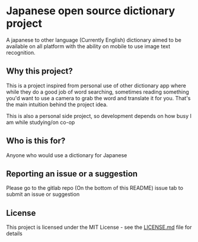 # Japanese open source dictionary project
A japanese to other language (Currently English) dictionary aimed to be available on all platform with the ability on mobile to use image text recognition.

## Why this project?
This is a project inspired from personal use of other dictionary app where while they do a good job of word searching, sometimes reading something you'd want to use a camera to grab the word and translate it for you.
That's the main intuition behind the project idea. 

This is also a personal side project, so development depends on how busy I am while studying/on co-op

## Who is this for?
Anyone who would use a dictionary for Japanese

## Reporting an issue or a suggestion
Please go to the gitlab repo (On the bottom of this README) issue tab to submit an issue or suggestion

## License
This project is licensed under the MIT License - see the [LICENSE.md](LICENSE.md) file for details
